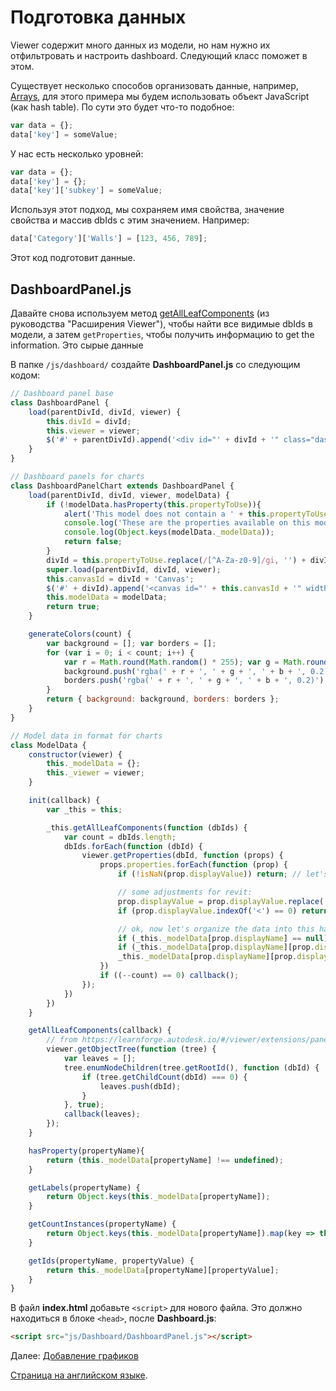 # Подготовка данных 

Viewer содержит много данных из модели, но нам нужно их отфильтровать и настроить dashboard. Следующий класс поможет в этом.

Существует несколько способов организовать данные, например, [Arrays](https://www.w3schools.com/js/js_arrays.asp), для этого примера мы будем использовать объект JavaScript (как hash table). По сути это будет что-то подобное:

```javascript
var data = {};
data['key'] = someValue;
```

У нас есть несколько уровней:

```javascript
var data = {};
data['key'] = {};
data['key']['subkey'] = someValue;
```

Используя этот подход, мы сохраняем имя свойства, значение свойства и массив dbIds с этим значением. Например:

```javascript
data['Category']['Walls'] = [123, 456, 789];
```

Этот код подготовит данные.

## DashboardPanel.js

Давайтe снова используем метод [getAllLeafComponents](viewer/extensions/panel?id=enumerate-leaf-nodes) (из руководства "Расширения Viewer"), чтобы найти все видимые dbIds в модели, а затем `getProperties`, чтобы получить информацию to get the information. Это сырые данные 

В папке `/js/dashboard/` создайте **DashboardPanel.js** со следующим кодом:

```javascript
// Dashboard panel base
class DashboardPanel {
    load(parentDivId, divId, viewer) {
        this.divId = divId;
        this.viewer = viewer;
        $('#' + parentDivId).append('<div id="' + divId + '" class="dashboardPanel"></div>');
    }
}

// Dashboard panels for charts
class DashboardPanelChart extends DashboardPanel {
    load(parentDivId, divId, viewer, modelData) {
        if (!modelData.hasProperty(this.propertyToUse)){
            alert('This model does not contain a ' + this.propertyToUse +' property for the ' + this.constructor.name);
            console.log('These are the properties available on this model: ');
            console.log(Object.keys(modelData._modelData));
            return false;
        } 
        divId = this.propertyToUse.replace(/[^A-Za-z0-9]/gi, '') + divId; // div name = property + chart type
        super.load(parentDivId, divId, viewer);
        this.canvasId = divId + 'Canvas';
        $('#' + divId).append('<canvas id="' + this.canvasId + '" width="400" height="400"></canvas>');
        this.modelData = modelData;
        return true;
    }

    generateColors(count) {
        var background = []; var borders = [];
        for (var i = 0; i < count; i++) {
            var r = Math.round(Math.random() * 255); var g = Math.round(Math.random() * 255); var b = Math.round(Math.random() * 255);
            background.push('rgba(' + r + ', ' + g + ', ' + b + ', 0.2)');
            borders.push('rgba(' + r + ', ' + g + ', ' + b + ', 0.2)');
        }
        return { background: background, borders: borders };
    }
}

// Model data in format for charts
class ModelData {
    constructor(viewer) {
        this._modelData = {};
        this._viewer = viewer;
    }

    init(callback) {
        var _this = this;

        _this.getAllLeafComponents(function (dbIds) {
            var count = dbIds.length;
            dbIds.forEach(function (dbId) {
                viewer.getProperties(dbId, function (props) {
                    props.properties.forEach(function (prop) {
                        if (!isNaN(prop.displayValue)) return; // let's not categorize properties that store numbers

                        // some adjustments for revit:
                        prop.displayValue = prop.displayValue.replace('Revit ', ''); // remove this Revit prefix
                        if (prop.displayValue.indexOf('<') == 0) return; // skip categories that start with <

                        // ok, now let's organize the data into this hash table
                        if (_this._modelData[prop.displayName] == null) _this._modelData[prop.displayName] = {};
                        if (_this._modelData[prop.displayName][prop.displayValue] == null) _this._modelData[prop.displayName][prop.displayValue] = [];
                        _this._modelData[prop.displayName][prop.displayValue].push(dbId);
                    })
                    if ((--count) == 0) callback();
                });
            })
        })
    }

    getAllLeafComponents(callback) {
        // from https://learnforge.autodesk.io/#/viewer/extensions/panel?id=enumerate-leaf-nodes
        viewer.getObjectTree(function (tree) {
            var leaves = [];
            tree.enumNodeChildren(tree.getRootId(), function (dbId) {
                if (tree.getChildCount(dbId) === 0) {
                    leaves.push(dbId);
                }
            }, true);
            callback(leaves);
        });
    }

    hasProperty(propertyName){
        return (this._modelData[propertyName] !== undefined);
    }

    getLabels(propertyName) {
        return Object.keys(this._modelData[propertyName]);
    }

    getCountInstances(propertyName) {
        return Object.keys(this._modelData[propertyName]).map(key => this._modelData[propertyName][key].length);
    }

    getIds(propertyName, propertyValue) {
        return this._modelData[propertyName][propertyValue];
    }
}
```

В файл **index.html** добавьте `<script>` для нового файла. Это должно находиться в блоке `<head>`, после **Dashboard.js**:

```html
<script src="js/Dashboard/DashboardPanel.js"></script>  
```

Далее: [Добавление графиков](viewer/dashboard/charts)

[Страница на английском языке](https://learnforge.autodesk.io/#/viewer/dashboard/panelbasics).
